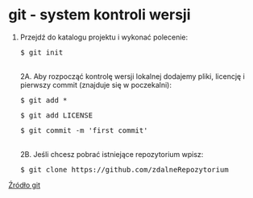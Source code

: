 <h1>
  git - system kontroli wersji
</h1>

<ol>
  <li>
Przejdź do katalogu projektu i wykonać polecenie:
  <pre>$ git init</pre>
<br />2A. Aby rozpocząć kontrolę wersji lokalnej dodajemy pliki, licencję i pierwszy commit (znajduje się w poczekalni):
  <pre>$ git add *</pre>
  <pre>$ git add LICENSE</pre>
  <pre>$ git commit -m 'first commit'</pre>
<br />2B. Jeśli chcesz pobrać istniejące repozytorium wpisz:
  <pre>$ git clone https://github.com/zdalneRepozytorium</pre>
  </li>
</ol>

<footer>
  <a href="https://git-scm.com/">
    Źródło git
  </a>
</footer>
